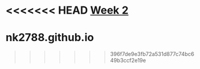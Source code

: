 <<<<<<< HEAD
<a href="https://nk2788.github.io/week02/"> Week 2 </a>
=======
# nk2788.github.io
>>>>>>> 396f7de9e3fb72a531d877c74bc649b3ccf2e19e
